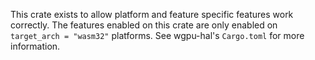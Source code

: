This crate exists to allow platform and feature specific features work correctly. The features
enabled on this crate are only enabled on `target_arch = "wasm32"` platforms. See wgpu-hal's `Cargo.toml`
for more information.
